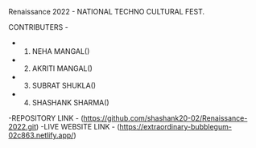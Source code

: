 Renaissance 2022 - NATIONAL TECHNO CULTURAL FEST.

CONTRIBUTERS -

- 1. NEHA MANGAL()
- 2. AKRITI MANGAL()
- 3. SUBRAT SHUKLA()
- 4. SHASHANK SHARMA()

-REPOSITORY LINK - (https://github.com/shashank20-02/Renaissance-2022.git)
-LIVE WEBSITE LINK - (https://extraordinary-bubblegum-02c863.netlify.app/)
